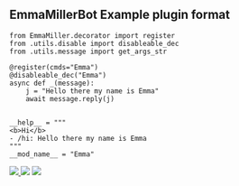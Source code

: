 ## EmmaMillerBot Example plugin format
```python3
from EmmaMiller.decorator import register
from .utils.disable import disableable_dec
from .utils.message import get_args_str

@register(cmds="Emma")
@disableable_dec("Emma")
async def _(message):
    j = "Hello there my name is Emma"
    await message.reply(j)
    

__help__ = """
<b>Hi</b>
- /hi: Hello there my name is Emma
"""
__mod_name__ = "Emma"
```

<a href="https://t.me/BotMasterOfficial"><img src="https://img.shields.io/badge/support%20group-blue.svg?style=for-the-badge&logo=Telegram">
</a> <a href="https://t.me/BotMasterOfficial"><img src="https://img.shields.io/badge/Join-Updates%20Channel-blue.svg?style=for-the-badge&logo=Telegram"></a>
<a href="https://t.me/EmmaMillerBot"><img src="https://img.shields.io/badge/Foundbot%20on-blue.svg?style=for-the-badge&logo=Telegram">
